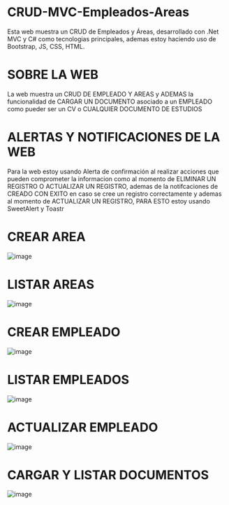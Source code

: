 # CRUD-MVC-Empleados-Areas
Esta web muestra un CRUD de Empleados y Áreas, desarrollado con .Net MVC y C# como tecnologias principales, ademas estoy haciendo uso de Bootstrap, JS, CSS, HTML.
# SOBRE LA WEB
La web muestra un CRUD DE EMPLEADO Y AREAS y ADEMAS la funcionalidad de CARGAR UN DOCUMENTO asociado a un EMPLEADO como pueder ser un CV o  CUALQUIER DOCUMENTO DE ESTUDIOS
# ALERTAS Y NOTIFICACIONES DE LA WEB
Para la web estoy usando Alerta de confirmación al realizar acciones que pueden comprometer la informacion como al momento de ELIMINAR UN REGISTRO O ACTUALIZAR UN REGISTRO, ademas
de la notifcaciones de CREADO CON EXITO en caso se cree un registro correctamente y ademas al momento de ACTUALIZAR UN REGISTRO, PARA ESTO
estoy usando SweetAlert y Toastr
# CREAR AREA
![image](https://github.com/user-attachments/assets/9c010957-f439-445a-b88e-aebe5d42f6f7)

# LISTAR AREAS
![image](https://github.com/user-attachments/assets/debd5b2c-2d33-411c-878d-e939af2aa5f3)

# CREAR EMPLEADO 
![image](https://github.com/user-attachments/assets/b66c3624-ce67-4077-95fc-6be9cc33a8a9)

# LISTAR EMPLEADOS
![image](https://github.com/user-attachments/assets/c84be025-d478-473f-82fd-f6dfd48463fb)

# ACTUALIZAR EMPLEADO
![image](https://github.com/user-attachments/assets/7fdc33b8-4d49-4a54-9565-3e19468aab1b)

# CARGAR Y LISTAR DOCUMENTOS
![image](https://github.com/user-attachments/assets/3aea7502-5fdd-4ee4-a127-c81e566ba37f)
